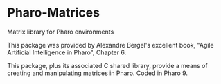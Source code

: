 # Pharo-Matrices
Matrix library for Pharo environments

This package was provided by Alexandre Bergel's excellent book, 
"Agile Artificial Intelligence in Pharo", Chapter 6.  

This package, plus its associated C shared library, provide a means 
of creating and manipulating matrices in Pharo.  Coded in Pharo 9.
